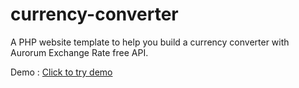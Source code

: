 # currency-converter
A PHP website template to help you build a currency converter with Aurorum Exchange Rate free API.

 Demo : [Click to try demo](https://exchange-rate.aurorum.co/dev/demo/)

